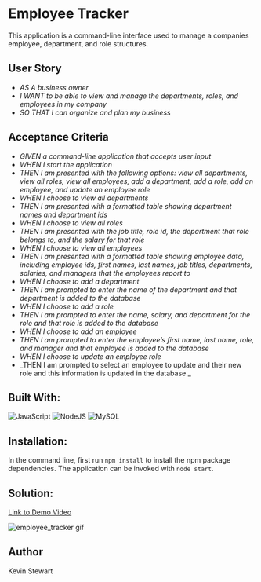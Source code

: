 # Employee Tracker

This application is a command-line interface used to manage a companies employee, department, and role structures.

## User Story

- _AS A business owner_
- _I WANT to be able to view and manage the departments, roles, and employees in my company_
- _SO THAT I can organize and plan my business_

## Acceptance Criteria

- _GIVEN a command-line application that accepts user input_
- _WHEN I start the application_
- _THEN I am presented with the following options: view all departments, view all roles, view all employees, add a department, add a role, add an employee, and update an employee role_
- _WHEN I choose to view all departments_
- _THEN I am presented with a formatted table showing department names and department ids_
- _WHEN I choose to view all roles_
- _THEN I am presented with the job title, role id, the department that role belongs to, and the salary for that role_
- _WHEN I choose to view all employees_
- _THEN I am presented with a formatted table showing employee data, including employee ids, first names, last names, job titles, departments, salaries, and managers that the employees report to_
- _WHEN I choose to add a department_
- _THEN I am prompted to enter the name of the department and that department is added to the database_
- _WHEN I choose to add a role_
- _THEN I am prompted to enter the name, salary, and department for the role and that role is added to the database_
- _WHEN I choose to add an employee_
- _THEN I am prompted to enter the employee’s first name, last name, role, and manager and that employee is added to the database_
- _WHEN I choose to update an employee role_
- _THEN I am prompted to select an employee to update and their new role and this information is updated in the database _

## Built With:
<img alt="JavaScript" src="https://img.shields.io/badge/javascript%20-%23323330.svg?&style=for-the-badge&logo=javascript&logoColor=%23F7DF1E"/>
<img alt="NodeJS" src="https://img.shields.io/badge/node.js%20-%2343853D.svg?&style=for-the-badge&logo=node.js&logoColor=white"/>
<img alt="MySQL" src="https://img.shields.io/badge/mysql-%2300f.svg?&style=for-the-badge&logo=mysql&logoColor=white"/>

## Installation:
In the command line, first run `npm install` to install the npm package dependencies.
The application can be invoked with `node start`.

## Solution:

[Link to Demo Video](https://drive.google.com/file/d/1dhv4uijaVFhUtv09uAT8UfeeBKsnEx63/view)

![employee_tracker gif](media/employee-tracker-gif.gif)

## Author

Kevin Stewart